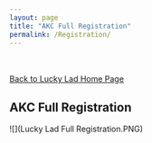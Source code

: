 ```yaml
---
layout: page
title: "AKC Full Registration"
permalink: /Registration/
---
```

<br />
<br />
<a href="https://ryancaseymba.github.io/LuckyLad/">Back to Lucky Lad Home Page</a>

## AKC Full Registration

![](Lucky Lad Full Registration.PNG)
